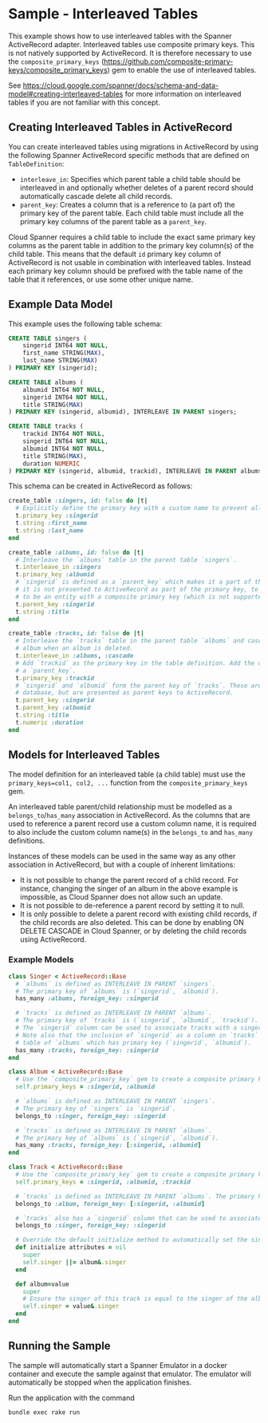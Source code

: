 # Sample - Interleaved Tables

This example shows how to use interleaved tables with the Spanner ActiveRecord adapter.
Interleaved tables use composite primary keys. This is not natively supported by ActiveRecord.
It is therefore necessary to use the `composite_primary_keys` (https://github.com/composite-primary-keys/composite_primary_keys)
gem to enable the use of interleaved tables.

See https://cloud.google.com/spanner/docs/schema-and-data-model#creating-interleaved-tables for more information
on interleaved tables if you are not familiar with this concept.

## Creating Interleaved Tables in ActiveRecord
You can create interleaved tables using migrations in ActiveRecord by using the following Spanner ActiveRecord specific
methods that are defined on `TableDefinition`:
* `interleave_in`: Specifies which parent table a child table should be interleaved in and optionally whether
  deletes of a parent record should automatically cascade delete all child records.
* `parent_key`: Creates a column that is a reference to (a part of) the primary key of the parent table. Each child
  table must include all the primary key columns of the parent table as a `parent_key`.

Cloud Spanner requires a child table to include the exact same primary key columns as the parent table in addition to
the primary key column(s) of the child table. This means that the default `id` primary key column of ActiveRecord is
not usable in combination with interleaved tables. Instead each primary key column should be prefixed with the table
name of the table that it references, or use some other unique name.

## Example Data Model
This example uses the following table schema:

```sql
CREATE TABLE singers (
    singerid INT64 NOT NULL,
    first_name STRING(MAX),
    last_name STRING(MAX)
) PRIMARY KEY (singerid);

CREATE TABLE albums (
    albumid INT64 NOT NULL,
    singerid INT64 NOT NULL,
    title STRING(MAX)
) PRIMARY KEY (singerid, albumid), INTERLEAVE IN PARENT singers;

CREATE TABLE tracks (
    trackid INT64 NOT NULL,
    singerid INT64 NOT NULL,
    albumid INT64 NOT NULL,
    title STRING(MAX),
    duration NUMERIC
) PRIMARY KEY (singerid, albumid, trackid), INTERLEAVE IN PARENT albums ON DELETE CASCADE;
```

This schema can be created in ActiveRecord as follows:

```ruby
create_table :singers, id: false do |t|
  # Explicitly define the primary key with a custom name to prevent all primary key columns from being named `id`.
  t.primary_key :singerid
  t.string :first_name
  t.string :last_name
end

create_table :albums, id: false do |t|
  # Interleave the `albums` table in the parent table `singers`.
  t.interleave_in :singers
  t.primary_key :albumid
  # `singerid` is defined as a `parent_key` which makes it a part of the primary key in the table definition, but
  # it is not presented to ActiveRecord as part of the primary key, to prevent ActiveRecord from considering this
  # to be an entity with a composite primary key (which is not supported by ActiveRecord).
  t.parent_key :singerid
  t.string :title
end

create_table :tracks, id: false do |t|
  # Interleave the `tracks` table in the parent table `albums` and cascade delete all tracks that belong to an
  # album when an album is deleted.
  t.interleave_in :albums, :cascade
  # Add `trackid` as the primary key in the table definition. Add the other key parts as
  # a `parent_key`.
  t.primary_key :trackid
  # `singerid` and `albumid` form the parent key of `tracks`. These are part of the primary key definition in the
  # database, but are presented as parent keys to ActiveRecord.
  t.parent_key :singerid
  t.parent_key :albumid
  t.string :title
  t.numeric :duration
end
```

## Models for Interleaved Tables
The model definition for an interleaved table (a child table) must use the `primary_keys=col1, col2, ...`
function from the `composite_primary_keys` gem.

An interleaved table parent/child relationship must be modelled as a `belongs_to`/`has_many` association in
ActiveRecord. As the columns that are used to reference a parent record use a custom column name, it is required to also
include the custom column name(s) in the `belongs_to` and `has_many` definitions.

Instances of these models can be used in the same way as any other association in ActiveRecord, but with a couple of
inherent limitations:
* It is not possible to change the parent record of a child record. For instance, changing the singer of an album in the
  above example is impossible, as Cloud Spanner does not allow such an update.
* It is not possible to de-reference a parent record by setting it to null.
* It is only possible to delete a parent record with existing child records, if the child records are also deleted. This
  can be done by enabling ON DELETE CASCADE in Cloud Spanner, or by deleting the child records using ActiveRecord.

### Example Models

```ruby
class Singer < ActiveRecord::Base
  # `albums` is defined as INTERLEAVE IN PARENT `singers`.
  # The primary key of `albums` is (`singerid`, `albumid`).
  has_many :albums, foreign_key: :singerid

  # `tracks` is defined as INTERLEAVE IN PARENT `albums`.
  # The primary key of `tracks` is (`singerid`, `albumid`, `trackid`).
  # The `singerid` column can be used to associate tracks with a singer without the need to go through albums.
  # Note also that the inclusion of `singerid` as a column in `tracks` is required in order to make `tracks` a child
  # table of `albums` which has primary key (`singerid`, `albumid`).
  has_many :tracks, foreign_key: :singerid
end

class Album < ActiveRecord::Base
  # Use the `composite_primary_key` gem to create a composite primary key definition for the model.
  self.primary_keys = :singerid, :albumid

  # `albums` is defined as INTERLEAVE IN PARENT `singers`.
  # The primary key of `singers` is `singerid`.
  belongs_to :singer, foreign_key: :singerid

  # `tracks` is defined as INTERLEAVE IN PARENT `albums`.
  # The primary key of `albums` is (`singerid`, `albumid`).
  has_many :tracks, foreign_key: [:singerid, :albumid]
end

class Track < ActiveRecord::Base
  # Use the `composite_primary_key` gem to create a composite primary key definition for the model.
  self.primary_keys = :singerid, :albumid, :trackid

  # `tracks` is defined as INTERLEAVE IN PARENT `albums`. The primary key of `albums` is (`singerid`, `albumid`).
  belongs_to :album, foreign_key: [:singerid, :albumid]

  # `tracks` also has a `singerid` column that can be used to associate a Track with a Singer.
  belongs_to :singer, foreign_key: :singerid

  # Override the default initialize method to automatically set the singer attribute when an album is given.
  def initialize attributes = nil
    super
    self.singer ||= album&.singer
  end

  def album=value
    super
    # Ensure the singer of this track is equal to the singer of the album that is set.
    self.singer = value&.singer
  end
end
```

## Running the Sample

The sample will automatically start a Spanner Emulator in a docker container and execute the sample
against that emulator. The emulator will automatically be stopped when the application finishes.

Run the application with the command

```bash
bundle exec rake run
```
